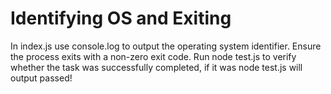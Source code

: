 # Identifying OS and Exiting

In index.js use console.log to output the operating system identifier. Ensure the process exits with a non-zero exit code.
Run node test.js to verify whether the task was successfully completed, if it was node test.js will output passed!
